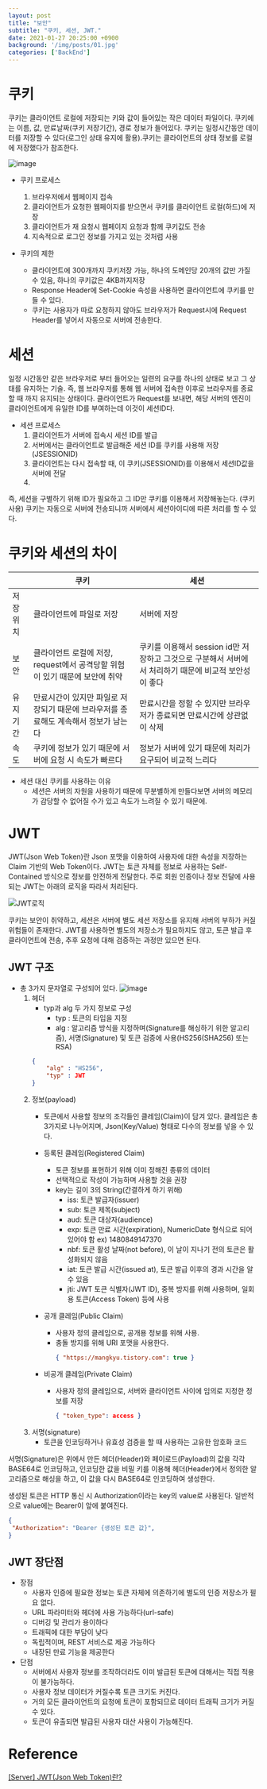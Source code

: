 ```yaml
---
layout: post
title: "보안"
subtitle: "쿠키, 세션, JWT."
date: 2021-01-27 20:25:00 +0900
background: '/img/posts/01.jpg'
categories: ['BackEnd']
---
```

# 쿠키
쿠키는 클라이언트 로컬에 저장되는 키와 값이 들어있는 작은 데이터 파일이다. 쿠키에는 이름, 값, 만료날짜(쿠키 저장기간), 경로 정보가 들어있다. 쿠키는 일정시간동안 데이터를 저장할 수 있다(로그인 상태 유지에 활용).쿠키는 클라이언트의 상태 정보를 로컬에 저장했다가 참조한다.


![image](https://user-images.githubusercontent.com/46861704/105983259-ce4a1d00-60db-11eb-878c-f3f96a7d9983.png)

- 쿠키 프로세스
  1. 브라우저에서 웹페이지 접속
  2. 클라이언트가 요청한 웹페이지를 받으면서 쿠키를 클라이언트 로컬(하드)에 저장
  3. 클라이언트가 재 요청시 웹페이지 요청과 함께 쿠키값도 전송
  4. 지속적으로 로그인 정보를 가지고 있는 것처럼 사용

- 쿠키의 제한
  - 클라이언트에 300개까지 쿠키저장 가능, 하나의 도메인당 20개의 값만 가질 수 있음, 하나의 쿠키값은 4KB까지저장
  - Response Header에 Set-Cookie 속성을 사용하면 클라이언트에 쿠키를 만들 수 있다.
  - 쿠키는 사용자가 따로 요청하지 않아도 브라우저가 Request시에 Request Header를 넣어서 자동으로 서버에 전송한다.

# 세션
일정 시간동안 같은 브라우저로 부터 들어오는 일련의 요구를 하나의 상태로 보고 그 상태를 유지하는 기술. 즉,
웹 브라우저를 통해 웹 서버에 접속한 이후로 브라우저를 종료할 때 까지 유지되는 상태이다. 클라이언트가
Request를 보내면, 해당 서버의 엔진이 클라이언트에게 유일한 ID를 부여하는데 이것이 세션ID다.

- 세션 프로세스
  1. 클라이언트가 서버에 접속시 세션 ID를 발급
  2. 서버에서는 클라이언트로 발급해준 세션 ID를 쿠키를 사용해 저장 (JSESSIONID)
  3. 클라이언트는 다시 접속할 때, 이 쿠키(JSESSIONID)를 이용해서 세션ID값을 서버에 전달
  4. 
즉, 세션을 구별하기 위해 ID가 필요하고 그 ID만 쿠키를 이용해서 저장해놓는다. (쿠키사용) 쿠키는 자동으로
서버에 전송되니까 서버에서 세션아이디에 따른 처리를 할 수 있다.

# 쿠키와 세션의 차이
| | 쿠키|세션|
|-|-|-|
|저장위치|클라이언트에 파일로 저장|서버에 저장|
|보안| 클라이언트 로컬에 저장, request에서 공격당할 위험이 있기 때문에 보안에 취약|쿠키를 이용해서 session id만 저장하고 그것으로 구분해서 서버에서 처리하기 때문에 비교적 보안성이 좋다|
|유지기간|만료시간이 있지만 파일로 저장되기 때문에 브라우저를 종료해도 계속해서 정보가 남는다|만료시간을 정할 수 있지만 브라우저가 종료되면 만료시간에 상관없이 삭제|
|속도|쿠키에 정보가 있기 때문에 서버에 요청 시 속도가 빠르다| 정보가 서버에 있기 때문에 처리가 요구되어 비교적 느리다|

- 세션 대신 쿠키를 사용하는 이유 
  - 세션은 서버의 자원을 사용하기 때문에 무분별하게 만들다보면 서버의 메모리가 감당할 수 없어질 수가 있고 속도가 느려질 수 있기 때문에.

# JWT
JWT(Json Web Token)란 Json 포맷을 이용하여 사용자에 대한 속성을 저장하는 Claim 기반의 Web Token이다. JWT는 토큰 자체를 정보로 사용하는 Self-Contained 방식으로 정보를 안전하게 전달한다. 주로 회원 인증이나 정보 전달에 사용되는 JWT는 아래의 로직을 따라서 처리된다.

![JWT로직](https://blog.kakaocdn.net/dn/rdboS/btqArUrgcMr/HWY80zNL9reAv6FeE6AYE1/img.png)

쿠키는 보안이 취약하고, 세션은 서버에 별도 세션 저장소를 유지해 서버의 부하가 커질 위험들이 존재한다. JWT를 사용하면 별도의 저장소가 필요하지도 않고, 토큰 발급 후 클라이언트에 전송, 추후 요청에 대해 검증하는 과정만 있으면 된다.

## JWT 구조
- 총 3가지 문자열로 구성되어 있다.
![image](https://user-images.githubusercontent.com/46861704/105985879-76151a00-60df-11eb-8d63-93ac9941b978.png)
    1. 헤더
        - typ과 alg 두 가지 정보로 구성
          - typ : 토큰의 타입을 지정
          - alg : 알고리즘 방식을 지정하며(Signature를 해싱하기 위한 알고리즘), 서명(Signature) 및 토큰 검증에 사용(HS256(SHA256) 또는 RSA) 
        ~~~json
        {
            "alg" : "HS256",
            "typ" : JWT
        }
        ~~~
    2. 정보(payload)
       - 토큰에서 사용할 정보의 조각들인 클레임(Claim)이 담겨 있다. 클레임은 총 3가지로 나누어지며, Json(Key/Value) 형태로 다수의 정보를 넣을 수 있다.
       - 등록된 클레임(Registered Claim)
         - 토큰 정보를 표현하기 위해 이미 정해진 종류의 데이터
         - 선택적으로 작성이 가능하며 사용할 것을 권장
         - key는 길이 3의 String(간결하게 하기 위해)
           - iss: 토큰 발급자(issuer)
           - sub: 토큰 제목(subject)
           - aud: 토큰 대상자(audience)
           - exp: 토큰 만료 시간(expiration), NumericDate 형식으로 되어 있어야 함 ex) 1480849147370
           - nbf: 토큰 활성 날짜(not before), 이 날이 지나기 전의 토큰은 활성화되지 않음
           - iat: 토큰 발급 시간(issued at), 토큰 발급 이후의 경과 시간을 알 수 있음
           - jti: JWT 토큰 식별자(JWT ID), 중복 방지를 위해 사용하며, 일회용 토큰(Access Token) 등에 사용

 
       - 공개 클레임(Public Claim)
         - 사용자 정의 클레임으로, 공개용 정보를 위해 사용.
         - 충돌 방지를 위해 URI 포맷을 사용한다.   
            ~~~json
            { "https://mangkyu.tistory.com": true }
            ~~~
       - 비공개 클레임(Private Claim)
         - 사용자 정의 클레임으로, 서버와 클라이언트 사이에 임의로 지정한 정보를 저장
            ~~~json
            { "token_type": access }
            ~~~
    3. 서명(signature)
       - 토큰을 인코딩하거나 유효성 검증을 할 때 사용하는 고유한 암호화 코드

서명(Signature)은 위에서 만든 헤더(Header)와 페이로드(Payload)의 값을 각각 BASE64로 인코딩하고, 인코딩한 값을 비밀 키를 이용해 헤더(Header)에서 정의한 알고리즘으로 해싱을 하고, 이 값을 다시 BASE64로 인코딩하여 생성한다.

생성된 토큰은 HTTP 통신 시 Authorization이라는 key의 value로 사용된다. 일반적으로 value에는 Bearer이 앞에 붙여진다.
~~~json
{ 
 "Authorization": "Bearer {생성된 토큰 값}",
}
~~~

## JWT 장단점
- 장점
  - 사용자 인증에 필요한 정보는 토큰 자체에 의존하기에 별도의 인증 저장소가 필요 없다.
  - URL 파라미터와 헤더에 사용 가능하다(url-safe)
  - 디버깅 및 관리가 용이하다
  - 트래픽에 대한 부담이 낮다
  - 독립적이며, REST 서비스로 제공 가능하다
  - 내장된 만료 기능을 제공한다
- 단점
  - 서버에서 사용자 정보를 조작하더라도 이미 발급된 토큰에 대해서는 직접 적용이 불가능하다.
  - 사용자 정보 데이터가 커질수록 토큰 크기도 커진다.
  - 거의 모든 클라이언트의 요청에 토큰이 포함되므로 데이터 트래픽 크기가 커질 수 있다.
  - 토큰이 유출되면 발급된 사용자 대산 사용이 가능해진다.


# Reference
[[Server] JWT(Json Web Token)란?](https://mangkyu.tistory.com/56)